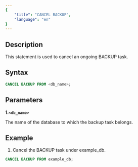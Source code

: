 ```yaml
---
{
    "title": "CANCEL BACKUP",
    "language": "en"
}
---
```


## Description

This statement is used to cancel an ongoing BACKUP task.

## Syntax

```sql
CANCEL BACKUP FROM <db_name>;
```

## Parameters

**1.`<db_name>`**

The name of the database to which the backup task belongs.

## Example

1. Cancel the BACKUP task under example_db.

```sql
CANCEL BACKUP FROM example_db;
```

